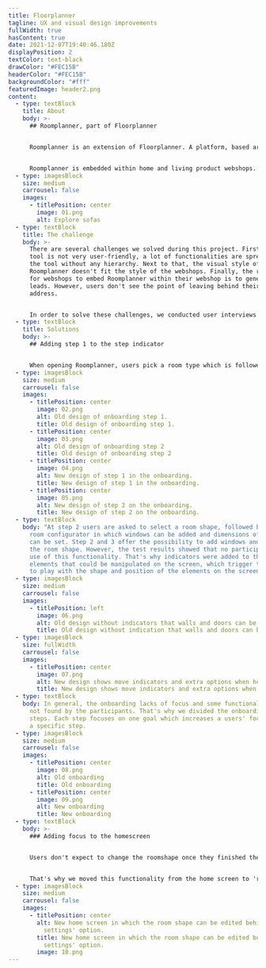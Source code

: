 ```yaml
---
title: Floorplanner
tagline: UX and visual design improvements
fullWidth: true
hasContent: true
date: 2021-12-07T19:40:46.180Z
displayPosition: 2
textColor: text-black
drawColor: "#FEC15B"
headerColor: "#FEC15B"
backgroundColor: "#fff"
featuredImage: header2.png
content:
  - type: textBlock
    title: About
    body: >-
      ## Roomplanner, part of Floorplanner


      Roomplanner is an extension of Floorplanner. A platform, based around a floor plan editor that runs in every browser. The tool gives users the ability to make great looking architectural visualisations of their home and interior in an easy and accessible way. Floorplanner was the first fully browser-based 2D & 3D planner, and since then over 25 million users worldwide have registered for a account and in together created over 40 million plans and a multitude of great 2D & 3D images.


      Roomplanner is embedded within home and living product webshops. Users use Roomplanner to view the webshops' products in a room they created themselves.
  - type: imagesBlock
    size: medium
    carrousel: false
    images:
      - titlePosition: center
        image: 01.png
        alt: Explore sofas
  - type: textBlock
    title: The challenge
    body: >-
      There are several challenges we solved during this project. First, the
      tool is not very user-friendly, a lot of functionalities are spread over
      the tool without any hierarchy. Next to that, the visual style of
      Roomplanner doesn't fit the style of the webshops. Finally, the relevance
      for webshops to embed Roomplanner within their webshop is to generate
      leads. However, users don't see the point of leaving behind their email
      address.


      In order to solve these challenges, we conducted user interviews with the target audience of Roomplanner.
  - type: textBlock
    title: Solutions
    body: >-
      ## Adding step 1 to the step indicator


      When opening Roomplanner, users pick a room type which is followed by step 2: selecting a room shape. A step indicator shows the current step to the user. However, this indicator is missing at step 1, which implies that users start the onboarding at step 2. That's why we added the step indicator to step 1 as well.
  - type: imagesBlock
    size: medium
    carrousel: false
    images:
      - titlePosition: center
        image: 02.png
        alt: Old design of onboarding step 1.
        title: Old design of onboarding step 1.
      - titlePosition: center
        image: 03.png
        alt: Old design of onboarding step 2
        title: Old design of onboarding step 2
      - titlePosition: center
        image: 04.png
        alt: New design of step 1 in the onboarding.
        title: New design of step 1 in the onboarding.
      - titlePosition: center
        image: 05.png
        alt: New design of step 2 on the onboarding.
        title: New design of step 2 on the onboarding.
  - type: textBlock
    body: "At step 2 users are asked to select a room shape, followed by step 3: the
      room configurator in which windows can be added and dimensions of the room
      can be set. Step 2 and 3 offer the possibility to add windows and doors to
      the room shape. However, the test results showed that no participant made
      use of this functionality. That's why indicators were added to the
      elements that could be manipulated on the screen, which trigger the user
      to play with the shape and position of the elements on the screen."
  - type: imagesBlock
    size: medium
    carrousel: false
    images:
      - titlePosition: left
        image: 06.png
        alt: Old design without indicators that walls and doors can be moved.
        title: Old design without indication that walls and doors can be moved.
  - type: imagesBlock
    size: fullWidth
    carrousel: false
    images:
      - titlePosition: center
        image: 07.png
        alt: New design shows move indicators and extra options when hovering a wall.
        title: New design shows move indicators and extra options when hovering a wall.
  - type: textBlock
    body: In general, the onboarding lacks of focus and some functionalities were
      not found by the participants. That's why we divided the onboarding in 5
      steps. Each step focuses on one goal which increases a users' focus within
      a specific step.
  - type: imagesBlock
    size: medium
    carrousel: false
    images:
      - titlePosition: center
        image: 08.png
        alt: Old onboarding
        title: Old onboarding
      - titlePosition: center
        image: 09.png
        alt: New onboarding
        title: New onboarding
  - type: textBlock
    body: >-
      ### Adding focus to the homescreen


      Users don't expect to change the roomshape once they finished the onboarding. It’s a process they’ve completed, so why doing it again?


      That's why we moved this functionality from the home screen to 'room settings' in the menu. This contributes to goal of the homescreen; furnishing and styling the room.
  - type: imagesBlock
    size: medium
    carrousel: false
    images:
      - titlePosition: center
        alt: New home screen in which the room shape can be edited behind the 'Room
          settings' option.
        title: New home screen in which the room shape can be edited behind the 'Room
          settings' option.
        image: 10.png
---
```

